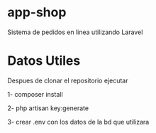 # app-shop
Sistema de pedidos en linea utilizando Laravel

# Datos Utiles
Despues de clonar el repositorio ejecutar

1- composer install

2- php artisan key:generate

3- crear .env con los datos de la bd que utilizara

